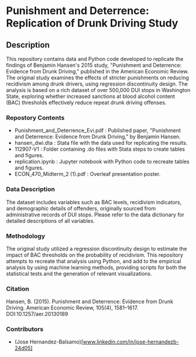 # Punishment and Deterrence: Replication of Drunk Driving Study

## Description
This repository contains data and Python code developed to replicate the findings of Benjamin Hansen's 2015 study, "Punishment and Deterrence: Evidence from Drunk Driving," published in the American Economic Review. The original study examines the effects of stricter punishments on reducing recidivism among drunk drivers, using regression discontinuity design. The analysis is based on a rich dataset of over 500,000 DUI stops in Washington State, exploring whether increased sanctions at blood alcohol content (BAC) thresholds effectively reduce repeat drunk driving offenses.

### Repostory Contents

- Punishment_and_Deterrence_Evi.pdf : Published paper, "Punishment and Deterrence: Evidence from Drunk Driving," by Benjamin Hansen.
- hansen_dwi.dta : Stata file with the data used for replicating the results.
- 112907-V1 : Folder containing .do files with Stata steps to create tables and figures.
- replication.ipynb : Jupyter notebook with Python code to recreate tables and figures.
- ECON_470_Midterm_2 (1).pdf : Overleaf presentation poster.

### Data Description
The dataset includes variables such as BAC levels, recidivism indicators, and demographic details of offenders, originally sourced from administrative records of DUI stops. Please refer to the data dictionary for detailed descriptions of all variables.

### Methodology
The original study utilized a regression discontinuity design to estimate the impact of BAC thresholds on the probability of recidivism. This repository attempts to recreate that analysis using Python, and add to the empirical analysis by using machine learning methods, providing scripts for both the statistical tests and the generation of relevant visualizations.

### Citation
Hansen, B. (2015). Punishment and Deterrence: Evidence from Drunk Driving. American Economic Review, 105(4), 1581–1617. DOI:10.1257/aer.20130189

### Contributors

- (Jose Hernandez-Balsamo)[www.linkedin.com/in/jose-hernandezb-24d05]
